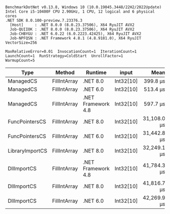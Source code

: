 ```

BenchmarkDotNet v0.13.8, Windows 10 (10.0.19045.3448/22H2/2022Update)
Intel Core i5-10400F CPU 2.90GHz, 1 CPU, 12 logical and 6 physical cores
.NET SDK 8.0.100-preview.7.23376.3
  [Host]     : .NET 8.0.0 (8.0.23.37506), X64 RyuJIT AVX2
  Job-QUIIOK : .NET 8.0.0 (8.0.23.37506), X64 RyuJIT AVX2
  Job-CHBYGU : .NET 6.0.22 (6.0.2223.42425), X64 RyuJIT AVX2
  Job-NPFQSN : .NET Framework 4.8.1 (4.8.9181.0), X64 RyuJIT VectorSize=256

MaxRelativeError=0.01  InvocationCount=1  IterationCount=1  
LaunchCount=1  RunStrategy=ColdStart  UnrollFactor=1  
WarmupCount=5  

```
| Type            | Method       | Runtime            | input     | Mean        | Error | Median      | Min         | Max         | Allocated |
|---------------- |------------- |------------------- |---------- |------------:|------:|------------:|------------:|------------:|----------:|
| ManagedCS       | FillIntArray | .NET 8.0           | Int32[10] |    399.8 μs |    NA |    399.8 μs |    399.8 μs |    399.8 μs |     400 B |
| ManagedCS       | FillIntArray | .NET 6.0           | Int32[10] |    513.4 μs |    NA |    513.4 μs |    513.4 μs |    513.4 μs |     640 B |
| ManagedCS       | FillIntArray | .NET Framework 4.8 | Int32[10] |    597.7 μs |    NA |    597.7 μs |    597.7 μs |    597.7 μs |         - |
| FuncPointersCS  | FillIntArray | .NET 8.0           | Int32[10] | 31,108.0 μs |    NA | 31,108.0 μs | 31,108.0 μs | 31,108.0 μs |     400 B |
| FuncPointersCS  | FillIntArray | .NET 6.0           | Int32[10] | 31,442.8 μs |    NA | 31,442.8 μs | 31,442.8 μs | 31,442.8 μs |     640 B |
| LibraryImportCS | FillIntArray | .NET 8.0           | Int32[10] | 32,249.1 μs |    NA | 32,249.1 μs | 32,249.1 μs | 32,249.1 μs |     400 B |
| DllImportCS     | FillIntArray | .NET Framework 4.8 | Int32[10] | 41,784.3 μs |    NA | 41,784.3 μs | 41,784.3 μs | 41,784.3 μs |         - |
| DllImportCS     | FillIntArray | .NET 8.0           | Int32[10] | 41,816.7 μs |    NA | 41,816.7 μs | 41,816.7 μs | 41,816.7 μs |     400 B |
| DllImportCS     | FillIntArray | .NET 6.0           | Int32[10] | 42,269.9 μs |    NA | 42,269.9 μs | 42,269.9 μs | 42,269.9 μs |     640 B |
